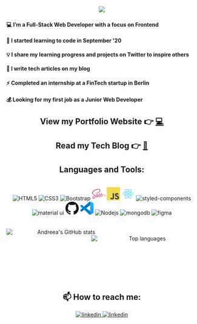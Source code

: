 

<!--
**aegli84/aegli84** is a ✨ _special_ ✨ repository because its `README.md` (this file) appears on your GitHub profile.

Here are some ideas to get you started:

- 🔭 I’m currently working on ...
- 🌱 I’m currently learning ...
- 👯 I’m looking to collaborate on ...
- 🤔 I’m looking for help with ...
- 💬 Ask me about ...
- 📫 How to reach me: ...
- 😄 Pronouns: ...
- ⚡ Fun fact: ...
-->
<div align="center">
  <img float="left" width="150" src="https://user-images.githubusercontent.com/64198045/142875383-d3e2be6c-609a-4909-bdd3-201f9a3d14da.gif" />
<div float="right" >
  <h4 align="left">💻 I’m a Full-Stack Web Developer with a focus on Frontend </h4>
  <h4 align="left">🌱 I started learning to code in September '20 </h4>
  <h4 align="left">💡  I share my learning progress and projects on Twitter to inspire others</h4>
  <h4 align="left">📝 I write tech articles on my blog</h4>
  <h4 align="left">⚡ Completed an internship at a FinTech startup in Berlin</h4>
  <h4 align="left">💰 Looking for my first job as a Junior Web Developer</h4>
</div>
  
##
##  View my Portfolio Website 👉 [💻](https://andreaegli.tech/)
##  Read my Tech Blog 👉 [📝](https://aegli.hashnode.dev/)

## Languages and Tools:
<br/>
  <img alt="HTML5" title="HTML" width="35px" src="https://img.icons8.com/color/48/000000/html-5.png"/>
  <img alt="CSS3" title="CSS" width="35px" src="https://img.icons8.com/color/48/000000/css3.png"/>
  <img alt="Bootstrap" title="Bootstrap" width="35px" src="https://img.icons8.com/color/48/000000/bootstrap.png"/>
  <img alt="Sass" title="Saas" width="35px" src="https://raw.githubusercontent.com/github/explore/80688e429a7d4ef2fca1e82350fe8e3517d3494d/topics/sass/sass.png" />
  <img alt="JavaScript" title="JavaScript" width="35px" src="https://raw.githubusercontent.com/github/explore/80688e429a7d4ef2fca1e82350fe8e3517d3494d/topics/javascript/javascript.png" />
  <img alt="React" title="React" width="35px" src="https://raw.githubusercontent.com/github/explore/80688e429a7d4ef2fca1e82350fe8e3517d3494d/topics/react/react.png" />
  <img alt="styled-components" title="styled-components" width="35px" src="https://styled-components.com/logo.png"/>
  <img alt="material ui" title="Material UI" width="35px" src="https://img.icons8.com/color/48/000000/material-ui.png"/>
  <img alt="GitHub" title="GitHub" width="35px" src="https://raw.githubusercontent.com/github/explore/78df643247d429f6cc873026c0622819ad797942/topics/github/github.png" />
  <img alt="Visual Studio Code" title="VS Code" width="35px" src="https://raw.githubusercontent.com/github/explore/80688e429a7d4ef2fca1e82350fe8e3517d3494d/topics/visual-studio-code/visual-studio-code.png" />
  <img alt="Nodejs" title="Nodejs" width="35px" src="https://img.icons8.com/color/54087/nodejs.png" />
  <img alt="mongodb" title="MongoDB" width="35px" src="https://img.icons8.com/color/48/000000/mongodb.png"/>
  <img alt="figma" title="Figma" width="35px" src="https://img.icons8.com/color/48/000000/figma--v1.png"/>
  <!-- <img  alt="figma" width="65px" src="https://img.icons8.com/color/48/000000/wordpress.png"/> -->
    
<br/>
<br/>
<br/>

<a href="https://github.com/aegli84">
  <img align="left" width="300" src="https://github-readme-stats.vercel.app/api?username=aegli84&count_private=true&show_icons=true&theme=onedark&hide=stars" alt="Andreea's GitHub stats" />
</a>
 
<a href="https://github.com/aegli84">
  <img align="right" width="280" src="https://github-readme-stats.vercel.app/api/top-langs/?username=aegli84&layout=compact&theme=react" alt="Top languages" />
</a>
<br /> <br /> <br /> <br /> <br /> <br /> <br /> <br />


## 📫 How to reach me: 
<div align="center">
  <a href="https://www.linkedin.com/in/andreeaegli">
    <img alt="linkedin" title="LinkedIn" width="65px" src="https://img.icons8.com/color/48/000000/linkedin.png"/>
  </a>
  <a href="https://twitter.com/AndreeaEgli">
   <img alt="linkedin" title="Twitter" width="65px" src="https://img.icons8.com/color/48/000000/twitter--v2.png" />
  </a>
</div>

</div>
